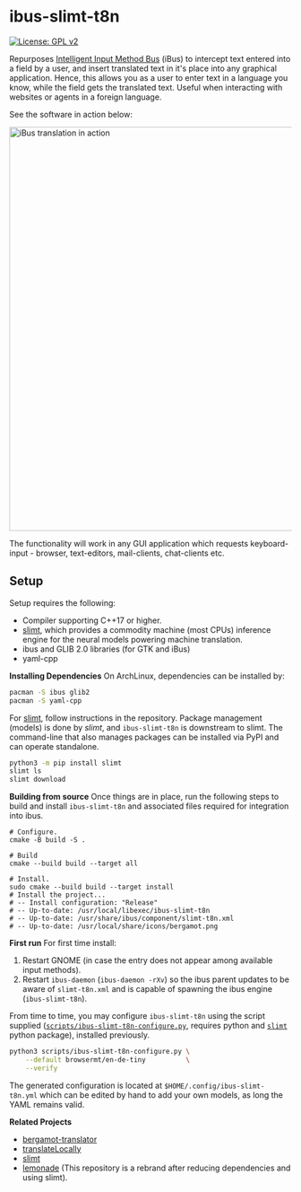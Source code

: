 # ibus-slimt-t8n

[![License: GPL v2](https://img.shields.io/badge/License-GPL%20v2-blue.svg)](https://www.gnu.org/licenses/old-licenses/gpl-2.0.en.html) 

Repurposes [Intelligent Input Method
Bus](https://en.wikipedia.org/wiki/Intelligent_Input_Bus) (iBus) to intercept
text entered into a field by a user, and insert translated text in it's place
into any graphical application.  Hence, this allows you as a user to enter text
in a language you know, while the field gets the translated text. Useful when
interacting with websites or agents in a foreign language.

See the software in action below:

<img src="https://user-images.githubusercontent.com/727292/147887982-690f5a65-ad8c-4743-8035-56f7e4f4a6b2.gif" width=720 alt="iBus translation in action"/>

The functionality will work in any GUI application which requests
keyboard-input - browser, text-editors, mail-clients, chat-clients etc.

## Setup

Setup requires the following:


* Compiler supporting C++17 or higher.
* [slimt](https://github.com/jerinphilip/slimt), which provides a
  commodity machine (most CPUs) inference engine for the neural models 
  powering machine translation.
* ibus and GLIB 2.0 libraries (for GTK and iBus)
* yaml-cpp 

**Installing Dependencies** On ArchLinux, dependencies can be installed by:

```bash
pacman -S ibus glib2
pacman -S yaml-cpp
```

For [slimt](https://github.com/jerinphilip/slimt), follow instructions in the
repository. Package management (models) is done by _slimt_, and
`ibus-slimt-t8n` is downstream to slimt. The command-line that also manages
packages can be installed via PyPI and can operate standalone.

```bash
python3 -m pip install slimt
slimt ls
slimt download
```

**Building from source** Once things are in place, run the following steps to
build and install `ibus-slimt-t8n` and associated files required for
integration into ibus.

```
# Configure.
cmake -B build -S .

# Build
cmake --build build --target all 

# Install.
sudo cmake --build build --target install
# Install the project...
# -- Install configuration: "Release"
# -- Up-to-date: /usr/local/libexec/ibus-slimt-t8n
# -- Up-to-date: /usr/share/ibus/component/slimt-t8n.xml
# -- Up-to-date: /usr/local/share/icons/bergamot.png
```

**First run** For first time install:

1. Restart GNOME (in case the entry does not appear among available input methods).
2. Restart `ibus-daemon` (`ibus-daemon -rXv`) so the ibus parent updates to be
   aware of `slimt-t8n.xml` and is capable of spawning the ibus engine
   (`ibus-slimt-t8n`).

From time to time, you may configure `ibus-slimt-t8n` using the script supplied
([`scripts/ibus-slimt-t8n-configure.py`](./scripts/ibus-slimt-t8n-configure.py),
requires python and [`slimt`](https://pypi.org/project/slimt/) python package),
installed previously.

```bash
python3 scripts/ibus-slimt-t8n-configure.py \
    --default browsermt/en-de-tiny          \
    --verify
```

The generated configuration is located at `$HOME/.config/ibus-slimt-t8n.yml`
which can be edited by hand to add your own models, as long the YAML remains
valid.

**Related Projects**

* [bergamot-translator](https://github.com/browsermt/bergamot-translator)
* [translateLocally](https://github.com/XapaJIaMnu/translateLocally)
* [slimt](https://github.com/jerinphilip/slimt)
* [lemonade](https://github.com/jerinphilip/lemonade) (This repository is a
  rebrand after reducing dependencies and using slimt).

